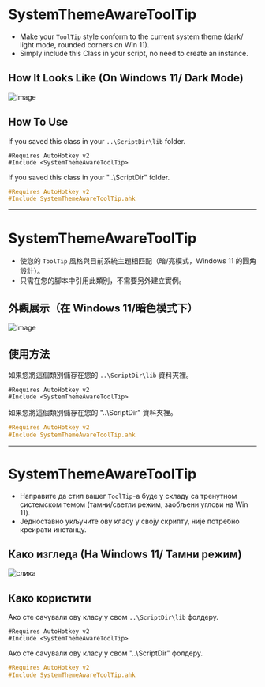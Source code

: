 # SystemThemeAwareToolTip
- Make your `ToolTip` style conform to the current system theme (dark/ light mode, rounded corners on Win 11).  
- Simply include this Class in your script, no need to create an instance.

## How It Looks Like (On Windows 11/ Dark Mode)
![image](https://github.com/nperovic/SystemThemeAwareToolTip/assets/122501303/0d00e92a-10ae-439b-ad85-1ca7d3ea25e0)

## How To Use
If you saved this class in your `..\ScriptDir\lib` folder.
```autoit
#Requires AutoHotkey v2
#Include <SystemThemeAwareToolTip>
```
If you saved this class in your "..\ScriptDir" folder. 
```hs
#Requires AutoHotkey v2
#Include SystemThemeAwareToolTip.ahk
```
---

# SystemThemeAwareToolTip
- 使您的 `ToolTip` 風格與目前系統主題相匹配（暗/亮模式，Windows 11 的圓角設計）。
- 只需在您的腳本中引用此類別，不需要另外建立實例。

## 外觀展示（在 Windows 11/暗色模式下）
![image](https://github.com/nperovic/SystemThemeAwareToolTip/assets/122501303/0d00e92a-10ae-439b-ad85-1ca7d3ea25e0)

## 使用方法
如果您將這個類別儲存在您的 `..\ScriptDir\lib` 資料夾裡。
```autoit
#Requires AutoHotkey v2
#Include <SystemThemeAwareToolTip>
```
如果您將這個類別儲存在您的 "..\ScriptDir" 資料夾裡。
```hs
#Requires AutoHotkey v2
#Include SystemThemeAwareToolTip.ahk
```
---
# SystemThemeAwareToolTip
- Направите да стил вашег `ToolTip`-а буде у складу са тренутном системском темом (тамни/светли режим, заобљени углови на Win 11).
- Једноставно укључите ову класу у своју скрипту, није потребно креирати инстанцу.

## Како изгледа (На Windows 11/ Тамни режим)
![слика](https://github.com/nperovic/SystemThemeAwareToolTip/assets/122501303/0d00e92a-10ae-439b-ad85-1ca7d3ea25e0)

## Како користити
Ако сте сачували ову класу у свом `..\ScriptDir\lib` фолдеру.
```autoit
#Requires AutoHotkey v2
#Include <SystemThemeAwareToolTip>
```
Ако сте сачували ову класу у свом "..\ScriptDir" фолдеру.
```hs
#Requires AutoHotkey v2
#Include SystemThemeAwareToolTip.ahk
```

